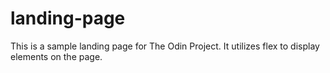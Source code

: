 # landing-page
This is a sample landing page for The Odin Project. It utilizes flex to display elements on the page. 
